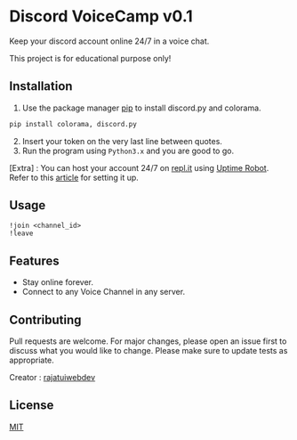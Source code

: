 # Discord VoiceCamp v0.1

Keep your discord account online 24/7 in a voice chat. 

This project is for educational purpose only!

## Installation

1. Use the package manager [pip](https://pip.pypa.io/en/stable/) to install discord.py and colorama.
```bash
pip install colorama, discord.py
```
2. Insert your token on the very last line between quotes.
3. Run the program using `Python3.x` and you are good to go.

[Extra] : You can host your account 24/7 on [repl.it](https://repl.it/) using [Uptime Robot](https://uptimerobot.com/). Refer to this [article](https://dev.to/12944qwerty/hosting-a-discord-py-bot-with-repl-it-3l5a) for setting it up.
## Usage
```
!join <channel_id>
!leave
```
## Features

- Stay online forever.
- Connect to any Voice Channel in any server.

## Contributing
Pull requests are welcome. For major changes, please open an issue first to discuss what you would like to change.
Please make sure to update tests as appropriate.

Creator : [rajatuiwebdev](https://github.com/rajatuiwebdev)
## License
[MIT](https://choosealicense.com/licenses/mit/)